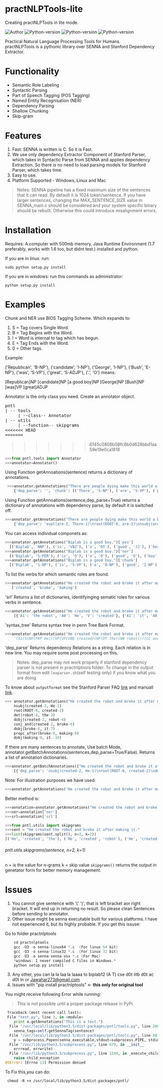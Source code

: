 # practNLPTools-lite
Creating practNLPTools in lite mode.

![Author](https://img.shields.io/badge/Author-jawahar-blue.svg)
![Python-version](https://img.shields.io/badge/Python%20Version-Python--2.7-red.svg) 
![Python-version](https://img.shields.io/badge/from-to-yellowgreen.svg) 
![Python-version](https://img.shields.io/badge/Python%20Version-Python--3.5-green.svg)


Practical Natural Language Processing Tools for Humans.<br>
practNLPTools is a pythonic library over SENNA and Stanford Dependency Extractor.

Functionality
=============
* Semantic Role Labeling
* Syntactic Parsing
* Part of Speech Tagging (POS Tagging)
* Named Entity Recognisation (NER)
* Dependency Parsing
* Shallow Chunking
* Skip-gram

Features
=============
1. Fast: SENNA is written is C. So it is Fast.
2. We use only dependency Extractor Component of Stanford Parser, which takes in Syntactic Parse from SENNA and applies dependency Extraction. So there is no need to load parsing models for Stanford Parser, which takes time.
3. Easy to use.
4. Platform Supported - Windows, Linux and Mac

>Notes:
  SENNA pipeline has a fixed maximum size of the sentences that it can read.
    By default it is 1024 token/sentence. If you have larger sentences, changing
    the MAX_SENTENCE_SIZE value in SENNA_main.c should be considered and your
    system specific binary should be rebuilt. Otherwise this could introduce
    misalignment errors.
    
Installation
=============

Requires:
A computer with 500mb memory, Java Runtime Environment (1.7 preferably, works with 1.6 too, but didnt test.) installed and python.

If you are in linux:
run:
```
sudo python setup.py install 
```
If you are in windows:
run this commands as administrator:

```
python setup.py install
```  

Examples
=============

Chunk and NER use BIOS Tagging Scheme. Which expands to:

1. S = Tag covers Single Word.
2. B = Tag Begins with the Word.
3. I = Word is internal to tag which has begun.
4. E = Tag Ends with the Word.
5. 0 = Other tags.

Example:
<!---
  ('Biplab', 'S-NP'), ('is', 'S-VP'), ('a', 'B-NP'), ('good', 'I-NP'), ('boy', 'E-NP'), ('.', 'O')
---> 
('Republican', 'B-NP'), ('candidate', 'I-NP'), ('George', 'I-NP'), ('Bush', 'E-NP'), ('was', 'S-VP'), ('great', 'S-ADJP'), ('.', 'O')
  means:
  
[Republican]NP [candidate]NP [a good boy]NP [George]NP [Bush]NP [was]VP [great]ADJP
  

Annotator is the only class you need. Create an annotator object.
<pre>
pntl
| -- tools
     | --class-- Annotator
| -- utils
     | --function-- skipgrams
<<<<<<< HEAD
=======
</pre>
>>>>>>> 6145c0806b08fc6b0d628bbd1aa59e19e0ca1818

```python
>>>from pntl.tools import Annotator
>>>annotator=Annotator()
```

Using Function getAnnoations(sentence) returns a dictionary of annotations.
```python
 >>>annotator.getAnnotations("There are people dying make this world a better place for you and for me.")
    {'dep_parse': '', 'chunk': [('There', 'S-NP'), ('are', 'S-VP'), ('people', 'S-NP'), ('dying', 'B-VP'), ('make', 'E-VP'), ('this', 'B-NP'), ('world', 'E-NP'), ('a', 'B-NP'), ('better', 'I-NP'), ('place', 'E-NP'), ('for', 'S-PP'), ('you', 'S-NP'), ('and', 'O'), ('for', 'S-PP'), ('me.', 'S-NP')], 'pos': [('There', 'EX'), ('are', 'VBP'), ('people', 'NNS'), ('dying', 'VBG'), ('make', 'VB'), ('this', 'DT'), ('world', 'NN'), ('a', 'DT'), ('better', 'JJR'), ('place', 'NN'), ('for', 'IN'), ('you', 'PRP'), ('and', 'CC'), ('for', 'IN'), ('me.', '.')], 'srl': [{'A1': 'people', 'V': 'dying'}, {'A1': 'people  this world', 'A2': 'a better place for you and for me.', 'V': 'make'}], 'syntax_tree': '(S1(S(NP(EX There))(VP(VBP are)(NP(NP(NNS people))(SBAR(S(VBG dying)(VP(VB make)(S(NP(DT this)(NN world))(NP(DT a)(JJR better)(NN place)))(PP(PP(IN for)(NP(PRP you)))(CC and)(PP(IN for)(NP(. me.)))))))))))', 'verbs': ['dying', 'make'], 'words': ['There', 'are', 'people', 'dying', 'make', 'this', 'world', 'a', 'better', 'place', 'for', 'you', 'and', 'for', 'me.'], 'ner': [('There', 'O'), ('are', 'O'), ('people', 'O'), ('dying', 'O'), ('make', 'O'), ('this', 'O'), ('world', 'O'), ('a', 'O'), ('better', 'O'), ('place', 'O'), ('for', 'O'), ('you', 'O'), ('and', 'O'), ('for', 'O'), ('me.', 'O')]}
```

Using Function getAnnoations(sentence,dep_parse=True) returns a dictionary of annotations with dependency parse, by default it is switched off.
```python
>>>annotator.getAnnotations("There are people dying make this world a better place for you and for me.",dep_parse=True)
    {'dep_parse': 'expl(are-2, There-1)\nroot(ROOT-0, are-2)\nnsubj(are-2, people-3)\ndep(make-5, dying-4)\nrcmod(people-3, make-5)\ndet(world-7, this-6)\nnsubj(place-10, world-7)\ndet(place-10, a-8)\namod(place-10, better-9)\nxcomp(make-5, place-10)\nprep_for(make-5, you-12)\nconj_and(you-12, me.-15)', 'chunk': [('There', 'S-NP'), ('are', 'S-VP'), ('people', 'S-NP'), ('dying', 'B-VP'), ('make', 'E-VP'), ('this', 'B-NP'), ('world', 'E-NP'), ('a', 'B-NP'), ('better', 'I-NP'), ('place', 'E-NP'), ('for', 'S-PP'), ('you', 'S-NP'), ('and', 'O'), ('for', 'S-PP'), ('me.', 'S-NP')], 'pos': [('There', 'EX'), ('are', 'VBP'), ('people', 'NNS'), ('dying', 'VBG'), ('make', 'VB'), ('this', 'DT'), ('world', 'NN'), ('a', 'DT'), ('better', 'JJR'), ('place', 'NN'), ('for', 'IN'), ('you', 'PRP'), ('and', 'CC'), ('for', 'IN'), ('me.', '.')], 'srl': [{'A1': 'people', 'V': 'dying'}, {'A1': 'people  this world', 'A2': 'a better place for you and for me.', 'V': 'make'}], 'syntax_tree': '(S1(S(NP(EX There))(VP(VBP are)(NP(NP(NNS people))(SBAR(S(VBG dying)(VP(VB make)(S(NP(DT this)(NN world))(NP(DT a)(JJR better)(NN place)))(PP(PP(IN for)(NP(PRP you)))(CC and)(PP(IN for)(NP(. me.)))))))))))', 'verbs': ['dying', 'make'], 'words': ['There', 'are', 'people', 'dying', 'make', 'this', 'world', 'a', 'better', 'place', 'for', 'you', 'and', 'for', 'me.'], 'ner': [('There', 'O'), ('are', 'O'), ('people', 'O'), ('dying', 'O'), ('make', 'O'), ('this', 'O'), ('world', 'O'), ('a', 'O'), ('better', 'O'), ('place', 'O'), ('for', 'O'), ('you', 'O'), ('and', 'O'), ('for', 'O'), ('me.', 'O')]}
```
You can access individual componets as:
```python
>>>annotator.getAnnotations("Biplab is a good boy.")['pos']
  [('Biplab', 'NNP'), ('is', 'VBZ'), ('a', 'DT'), ('good', 'JJ'), ('boy', 'NN'), ('.', '.')]
>>>annotator.getAnnotations("Biplab is a good boy.")['ner']
  [('Biplab', 'S-PER'), ('is', 'O'), ('a', 'O'), ('good', 'O'), ('boy', 'O'), ('.', 'O')]
>>>annotator.getAnnotations("Biplab is a good boy.")['chunk']
  [('Biplab', 'S-NP'), ('is', 'S-VP'), ('a', 'B-NP'), ('good', 'I-NP'), ('boy', 'E-NP'), ('.', 'O')]
```

To list the verbs for which semantic roles are found.
```python
>>>annotator.getAnnotations("He created the robot and broke it after making it.")['verbs']
   ['created', 'broke', 'making']
```
'srl' Returns a list of dictionaries, identifyinging sematic roles for various verbs in sentence.
```python
>>>annotator.getAnnotations("He created the robot and broke it after making it.")['srl']
    [{'A1': 'the robot', 'A0': 'He', 'V': 'created'}, {'A1': 'it', 'A0': 'He', 'AM-TMP': 'after making it.', 'V': 'broke'}, {'A1': 'it.', 'A0': 'He', 'V': 'making'}]
```
'syntax_tree' Returns syntax tree in penn Tree Bank Format.
```python
>>>annotator.getAnnotations("He created the robot and broke it after making it.")['syntax_tree']
    '(S1(S(NP(PRP He))(VP(VP(VBD created)(NP(DT the)(NN robot)))(CC and)(VP(VBD broke)(NP(PRP it))(PP(IN after)(S(VP(VBG making)(NP(PRP it.)))))))))'
```
'dep_parse' Returns dependency Relations as a string. Each relation is in new line. You may require some post processing on this.

> Notes: dep_parse may not work properly if stanford dependency parser is not present in practnlptools folder.
To change in the output format from edit `lexparser.sh`(self testing only) if you know what you are doing

To know about `outputformat` see the Stanford Parser FAQ [link](https://nlp.stanford.edu/software/parser-faq.shtml#u) and manuall [link](https://nlp.stanford.edu/software/dependencies_manual.pdf).
```python
>>> annotator.getAnnotations("He created the robot and broke it after making it.",dep_parse=True)['dep_parse']
    nsubj(created-2, He-1)
    root(ROOT-0, created-2)
    det(robot-4, the-3)
    dobj(created-2, robot-4)
    conj_and(created-2, broke-6)
    dobj(broke-6, it-7)
    prepc_after(broke-6, making-9)
    dobj(making-9, it.-10)
```

If there are many sentences to annotate, Use batch Mode, annotator.getBatchAnnotations(sentences,dep_parse=True/False). Returns a list of annotation dictionaries.
```python
>>>annotator.getBatchAnnotations(["He created the robot and broke it after making it.","Biplab is a good boy."],dep_parse=True)
    [{'dep_parse': 'nsubj(created-2, He-1)\nroot(ROOT-0, created-2)\ndet(robot-4, the-3)\ndobj(created-2, robot-4)\nconj_and(created-2, broke-6)\ndobj(broke-6, it-7)\nprepc_after(broke-6, making-9)\ndobj(making-9, it.-10)', 'chunk': [('He', 'S-NP'), ('created', 'S-VP'), ('the', 'B-NP'), ('robot', 'E-NP'), ('and', 'O'), ('broke', 'S-VP'), ('it', 'S-NP'), ('after', 'S-PP'), ('making', 'S-VP'), ('it.', 'S-NP')], 'pos': [('He', 'PRP'), ('created', 'VBD'), ('the', 'DT'), ('robot', 'NN'), ('and', 'CC'), ('broke', 'VBD'), ('it', 'PRP'), ('after', 'IN'), ('making', 'VBG'), ('it.', 'PRP')], 'srl': [{'A1': 'the robot', 'A0': 'He', 'V': 'created'}, {'A1': 'it', 'A0': 'He', 'AM-TMP': 'after making it.', 'V': 'broke'}, {'A1': 'it.', 'A0': 'He', 'V': 'making'}], 'syntax_tree': '(S1(S(NP(PRP He))(VP(VP(VBD created)(NP(DT the)(NN robot)))(CC and)(VP(VBD broke)(NP(PRP it))(PP(IN after)(S(VP(VBG making)(NP(PRP it.)))))))))', 'verbs': ['created', 'broke', 'making'], 'words': ['He', 'created', 'the', 'robot', 'and', 'broke', 'it', 'after', 'making', 'it.'], 'ner': [('He', 'O'), ('created', 'O'), ('the', 'O'), ('robot', 'O'), ('and', 'O'), ('broke', 'O'), ('it', 'O'), ('after', 'O'), ('making', 'O'), ('it.', 'O')]}, {'dep_parse': 'nsubj(boy-5, Biplab-1)\ncop(boy-5, is-2)\ndet(boy-5, a-3)\namod(boy-5, good-4)\nroot(ROOT-0, boy-5)', 'chunk': [('Biplab', 'S-NP'), ('is', 'S-VP'), ('a', 'B-NP'), ('good', 'I-NP'), ('boy', 'E-NP'), ('.', 'O')], 'pos': [('Biplab', 'NNP'), ('is', 'VBZ'), ('a', 'DT'), ('good', 'JJ'), ('boy', 'NN'), ('.', '.')], 'srl': [], 'syntax_tree': '(S1(S(NP(NNP Biplab))(VP(VBZ is)(NP(DT a)(JJ good)(NN boy)))(. .)))', 'verbs': [], 'words': ['Biplab', 'is', 'a', 'good', 'boy', '.'], 'ner': [('Biplab', 'S-PER'), ('is', 'O'), ('a', 'O'), ('good', 'O'), ('boy', 'O'), ('.', 'O')]}]
```

Note: For illustration purposes we have used:
```python
>>>annotator.getAnnotations("He created the robot and broke it after making it.",dep_parse=True)['dep_parse']
```
Better method is:
```python
>>>annotation=annotator.getAnnotations("He created the robot and broke it after making it.",dep_parse=True)
>>>ner=annotation['ner']
>>>srl=annotation['srl']
```

```python
>>>from pntl.utils import skipgrams
>>>sent = "He created the robot and broke it after making it."
>>>list(skipgrams(sent.split(), n=3, k=2))
[('He', 'created', 'the'), ('He', 'created', 'robot'), ('He', 'created', 'and'), ('He', 'the', 'robot'), ('He', 'the', 'and'), ('He', 'robot', 'and'), ('created', 'the', 'robot'), ('created', 'the', 'and'), ('created', 'the', 'broke'), ('created', 'robot', 'and'), ('created', 'robot', 'broke'), ('created', 'and', 'broke'), ('the', 'robot', 'and'), ('the', 'robot', 'broke'), ('the', 'robot', 'it'), ('the', 'and', 'broke'), ('the', 'and', 'it'), ('the', 'broke', 'it'), ('robot', 'and', 'broke'), ('robot', 'and', 'it'), ('robot', 'and', 'after'), ('robot', 'broke', 'it'), ('robot', 'broke', 'after'), ('robot', 'it', 'after'), ('and', 'broke', 'it'), ('and', 'broke', 'after'), ('and', 'broke', 'making'), ('and', 'it', 'after'), ('and', 'it', 'making'), ('and', 'after', 'making'), ('broke', 'it', 'after'), ('broke', 'it', 'making'), ('broke', 'it', 'it.'), ('broke', 'after', 'making'), ('broke', 'after', 'it.'), ('broke', 'making', 'it.'), ('it', 'after', 'making'), ('it', 'after', 'it.'), ('it', 'making', 'it.'), ('after', 'making', 'it.')]
```
###### pnlt.utils.skipgrams(sentence, n=2, k=1)
n = is the value for n-grams
k = skip value 
 `skipgrams()` returns the output in genetator form for better memory management.


Issues
=============

1. You cannot give sentence with '(' ')', that is left bracket aor right bracket. It will end up in returning no result. So please clean Sentences before sending to annotator.
2. Other issue might be senna executable built for various platforms. I have not experienced it, but its highly probable. If you get this issuse:

Go to folder practnlptools
```c
    cd practnlptools
    gcc -O3 -o senna-linux64 *.c  (For linux 64 bit)
    gcc -O3 -o senna-linux32 *.c  (For linux 32 bit)
    gcc -O3 -o senna-senna-osx *.c (For Mac)
    *windows: I never compiled C files in Windows.*
    python setup.py install
```
3. Any other, you can la la laa la laaaa to  biplab12  (A T) cse d0t iitb d0t ac d0t in or Jawahar273@gmail.com
4. Issues with "pip install practnlptools" <- **this only for original tool**
   
  
You might receive following Error while running:
> This is not possible until a proper package release in PyPi.

```python
 Traceback (most recent call last):
 File "test.py", line 3, in <module>
    print a.getAnnotations("This is a test.")
  File "/usr/local/lib/python3.5/dist-packages/pntl/tools.py", line 206, in getAnnotations
    senna_tags=self.getSennaTag(sentence)
  File "/usr/local/lib/python3.5/dist-packages/pntl/tools.py", line 88, in getSennaTag
    p = subprocess.Popen(senna_executable,stdout=subprocess.PIPE, stdin=subprocess.PIPE)
  File "/usr/lib/python3.5/subprocess.py", line 679, in __init__
    errread, errwrite)
  File "/usr/lib/python3.5/subprocess.py", line 1249, in _execute_child
    raise child_exception
OSError: [Errno 13] Permission denied
```

To Fix this,you can do:
```shell
 chmod -R +x /usr/local/lib/python3.5/dist-packages/pntl/
 ```
